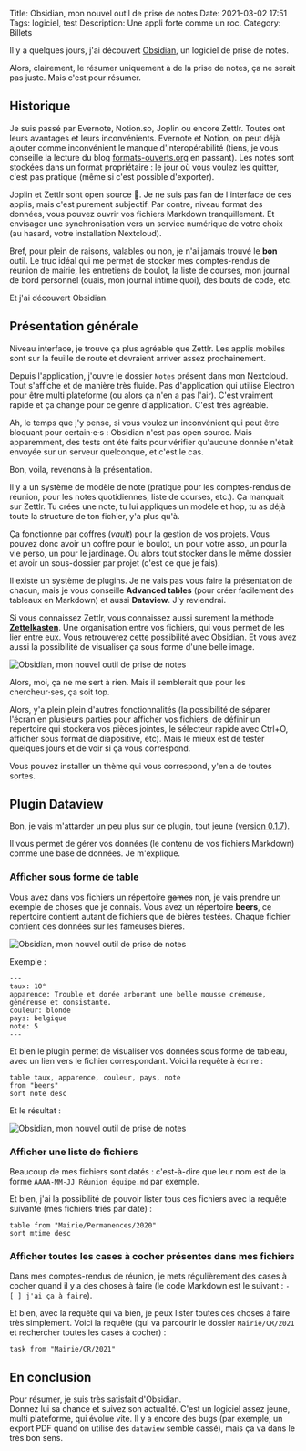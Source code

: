 Title: Obsidian, mon nouvel outil de prise de notes
Date: 2021-03-02 17:51
Tags: logiciel, test
Description: Une appli forte comme un roc.
Category: Billets

Il y a quelques jours, j'ai découvert [Obsidian](https://obsidian.md/), un logiciel de prise de notes.

Alors, clairement, le résumer uniquement à de la prise de notes, ça ne serait pas juste. Mais c'est pour résumer.

## Historique

Je suis passé par Evernote, Notion.so, Joplin ou encore Zettlr. Toutes ont leurs avantages et leurs inconvénients. Evernote et Notion, on peut déjà ajouter comme inconvénient le manque d'interopérabilité (tiens, je vous conseille la lecture du blog [formats-ouverts.org](https://formats-ouverts.org/) en passant). Les notes sont stockées dans un format propriétaire : le jour où vous voulez les quitter, c'est pas pratique (même si c'est possible d'exporter).

Joplin et Zettlr sont open source 🎉. Je ne suis pas fan de l'interface de ces applis, mais c'est purement subjectif. Par contre, niveau format des données, vous pouvez ouvrir vos fichiers Markdown tranquillement. Et envisager une synchronisation vers un service numérique de votre choix (au hasard, votre installation Nextcloud).

Bref, pour plein de raisons, valables ou non, je n'ai jamais trouvé le **bon** outil. Le truc idéal qui me permet de stocker mes comptes-rendus de réunion de mairie, les entretiens de boulot, la liste de courses, mon journal de bord personnel (ouais, mon journal intime quoi), des bouts de code, etc.

Et j'ai découvert Obsidian.

## Présentation générale

Niveau interface, je trouve ça plus agréable que Zettlr. Les applis mobiles sont sur la feuille de route et devraient arriver assez prochainement.  

Depuis l'application, j'ouvre le dossier `Notes` présent dans mon Nextcloud. Tout s'affiche et de manière très fluide. Pas d'application qui utilise Electron pour être multi plateforme (ou alors ça n'en a pas l'air). C'est vraiment rapide et ça change pour ce genre d'application. C'est très agréable.

Ah, le temps que j'y pense, si vous voulez un inconvénient qui peut être bloquant pour certain·e·s : Obsidian n'est pas open source. Mais apparemment, des tests ont été faits pour vérifier qu'aucune donnée n'était envoyée sur un serveur quelconque, et c'est le cas.

Bon, voila, revenons à la présentation.

Il y a un système de modèle de note (pratique pour les comptes-rendus de réunion, pour les notes quotidiennes, liste de courses, etc.). Ça manquait sur Zettlr. Tu crées une note, tu lui appliques un modèle et hop, tu as déjà toute la structure de ton fichier, y'a plus qu'à.

Ça fonctionne par coffres (*vault*) pour la gestion de vos projets. Vous pouvez donc avoir un coffre pour le boulot, un pour votre asso, un pour la vie perso, un pour le jardinage. Ou alors tout stocker dans le même dossier et avoir un sous-dossier par projet (c'est ce que je fais).

Il existe un système de plugins. Je ne vais pas vous faire la présentation de chacun, mais je vous conseille **Advanced tables** (pour créer facilement des tableaux en Markdown) et aussi **Dataview**. J'y reviendrai.

Si vous connaissez Zettlr, vous connaissez aussi surement la méthode [**Zettelkasten**](https://fr.wikipedia.org/wiki/Zettelkasten). Une organisation entre vos fichiers, qui vous permet de les lier entre eux.  Vous retrouverez cette possibilité avec Obsidian. Et vous avez aussi la possibilité de visualiser ça sous forme d'une belle image.

![Obsidian, mon nouvel outil de prise de notes]({static}/images/obsidian/EvYsxUdWYAIGh2o.jpg#full "")

Alors, moi, ça ne me sert à rien. Mais il semblerait que pour les chercheur⋅ses, ça soit top.

Alors, y'a plein plein d'autres fonctionnalités (la possibilité de séparer l'écran en plusieurs parties pour afficher vos fichiers, de définir un répertoire qui stockera vos pièces jointes, le sélecteur rapide avec Ctrl+O, afficher sous format de diapositive, etc). Mais le mieux est de tester quelques jours et de voir si ça vous correspond.

Vous pouvez installer un thème qui vous correspond, y'en a de toutes sortes.

## Plugin Dataview

Bon, je vais m'attarder un peu plus sur ce plugin, tout jeune ([version 0.1.7](https://github.com/blacksmithgu/obsidian-dataview)).

Il vous permet de gérer vos données (le contenu de vos fichiers Markdown) comme une base de données. Je m'explique.

### Afficher sous forme de table

Vous avez dans vos fichiers un répertoire ~~games~~ non, je vais prendre un exemple de choses que je connais. Vous avez un répertoire **beers**, ce répertoire contient autant de fichiers que de bières testées. Chaque fichier contient des données sur les fameuses bières.

![Obsidian, mon nouvel outil de prise de notes]({static}/images/obsidian/dossier-beers.png#mid "")

Exemple :

```
---
taux: 10°
apparence: Trouble et dorée arborant une belle mousse crémeuse, généreuse et consistante.
couleur: blonde
pays: belgique
note: 5
---
```

Et bien le plugin permet de visualiser vos données sous forme de tableau, avec un lien vers le fichier correspondant. Voici la requête à écrire :

```dataview
table taux, apparence, couleur, pays, note
from "beers"
sort note desc
```

Et le résultat :

![Obsidian, mon nouvel outil de prise de notes]({static}/images/obsidian/beer_data.png#mid "")

### Afficher une liste de fichiers

Beaucoup de mes fichiers sont datés : c'est-à-dire que leur nom est de la forme `AAAA-MM-JJ Réunion équipe.md` par exemple.

Et bien, j'ai la possibilité de pouvoir lister tous ces fichiers avec la requête suivante (mes fichiers triés par date) :

```dataview
table from "Mairie/Permanences/2020"
sort mtime desc
```

### Afficher toutes les cases à cocher présentes dans mes fichiers

Dans mes comptes-rendus de réunion, je mets régulièrement des cases à cocher quand il y a des choses à faire (le code Markdown est le suivant : `- [ ] j'ai ça à faire`).

Et bien, avec la requête qui va bien, je peux lister toutes ces choses à faire très simplement. Voici la requête (qui va parcourir le dossier `Mairie/CR/2021` et rechercher toutes les cases à cocher) :

```dataview
task from "Mairie/CR/2021"
```

## En conclusion

Pour résumer, je suis très satisfait d'Obsidian.  
Donnez lui sa chance et suivez son actualité. C'est un logiciel assez jeune, multi plateforme, qui évolue vite. Il y a encore des bugs (par exemple, un export PDF quand on utilise des `dataview` semble cassé), mais ça va dans le très bon sens.
